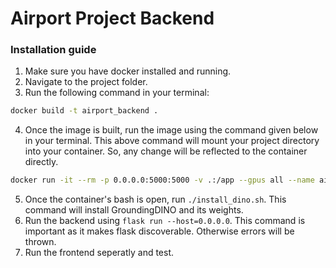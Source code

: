 # Airport Project Backend

### Installation guide

1. Make sure you have docker installed and running.
2. Navigate to the project folder.
3. Run the following command in your terminal:
```sh
docker build -t airport_backend .
```
4. Once the image is built, run the image using the command given below in your terminal. This above command will mount your project directory into your container. So, any change will be reflected to the container directly.
```sh
docker run -it --rm -p 0.0.0.0:5000:5000 -v .:/app --gpus all --name airport_backend airport_backend bash ./run.sh
```
5. Once the container's bash is open, run ```./install_dino.sh```. This command will install GroundingDINO and its weights.
6. Run the backend using ```flask run --host=0.0.0.0```. This command is important as it makes flask discoverable. Otherwise errors will be thrown.
7. Run the frontend seperatly and test.